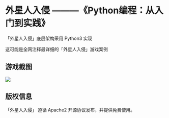 外星人入侵 ———《Python编程：从入门到实践》
===============

「外星人入侵」底层架构采用 Python3 实现

这可能是全网注释最详细的「外星人入侵」游戏案例

## 游戏截图

![](https://i.loli.net/2021/06/01/q7KiRVa841zI6FL.png)


## 版权信息

「外星人入侵」 遵循 Apache2 开源协议发布，并提供免费使用。

